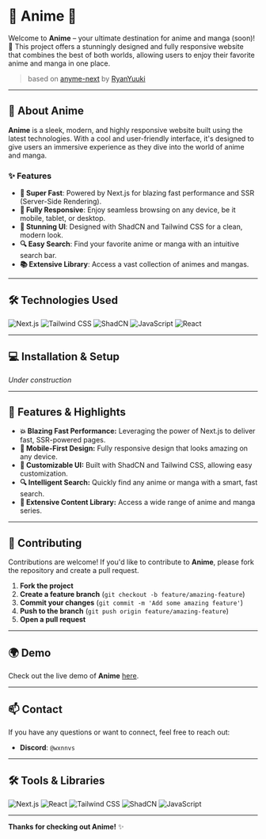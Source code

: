 # 🌟 Anime 🌟

Welcome to **Anime** – your ultimate destination for anime and manga (soon)! 🎉 This project offers a stunningly designed and fully responsive website that combines the best of both worlds, allowing users to enjoy their favorite anime and manga in one place.

> based on [anyme-next](https://github.com/RyanYuuki/Anyme-Next) by [RyanYuuki](https://github.com/RyanYuuki)

---

## 📝 About Anime

**Anime** is a sleek, modern, and highly responsive website built using the latest technologies. With a cool and user-friendly interface, it's designed to give users an immersive experience as they dive into the world of anime and manga.

### ✨ Features
- **🚀 Super Fast**: Powered by Next.js for blazing fast performance and SSR (Server-Side Rendering).
- **📱 Fully Responsive**: Enjoy seamless browsing on any device, be it mobile, tablet, or desktop.
- **🎨 Stunning UI**: Designed with ShadCN and Tailwind CSS for a clean, modern look.
- **🔍 Easy Search**: Find your favorite anime or manga with an intuitive search bar.
- **📚 Extensive Library**: Access a vast collection of animes and mangas.

---

## 🛠️ Technologies Used

![Next.js](https://img.shields.io/badge/-Next.js-000000?logo=nextdotjs&logoColor=fff&style=flat)
![Tailwind CSS](https://img.shields.io/badge/-Tailwind%20CSS-38B2AC?logo=tailwind-css&logoColor=fff&style=flat)
![ShadCN](https://img.shields.io/badge/-ShadCN-4a5568?style=flat&logo=data:image/svg+xml;base64,YOUR-SVG-HERE)
![JavaScript](https://img.shields.io/badge/-JavaScript-F7DF1E?logo=javascript&logoColor=333&style=flat)
![React](https://img.shields.io/badge/-React-61DAFB?logo=react&logoColor=333&style=flat)

---

## 💻 Installation & Setup

*Under construction*

---

## 🚀 Features & Highlights

- **💥 Blazing Fast Performance:** Leveraging the power of Next.js to deliver fast, SSR-powered pages.
- **📱 Mobile-First Design:** Fully responsive design that looks amazing on any device.
- **🎨 Customizable UI:** Built with ShadCN and Tailwind CSS, allowing easy customization.
- **🔍 Intelligent Search:** Quickly find any anime or manga with a smart, fast search.
- **📖 Extensive Content Library:** Access a wide range of anime and manga series.

---

## 👾 Contributing

Contributions are welcome! If you'd like to contribute to **Anime**, please fork the repository and create a pull request.

1. **Fork the project**
2. **Create a feature branch** (`git checkout -b feature/amazing-feature`)
3. **Commit your changes** (`git commit -m 'Add some amazing feature'`)
4. **Push to the branch** (`git push origin feature/amazing-feature`)
5. **Open a pull request**

---

## 🌍 Demo

Check out the live demo of **Anime** [here](https://anime-dun-ten.vercel.app).

---

## 📫 Contact

If you have any questions or want to connect, feel free to reach out:

- **Discord**: `@wxnnvs`

---

## 🛠️ Tools & Libraries

![Next.js](https://img.shields.io/badge/-Next.js-000000?logo=nextdotjs&logoColor=fff&style=flat)
![React](https://img.shields.io/badge/-React-61DAFB?logo=react&logoColor=333&style=flat)
![Tailwind CSS](https://img.shields.io/badge/-Tailwind%20CSS-38B2AC?logo=tailwind-css&logoColor=fff&style=flat)
![ShadCN](https://img.shields.io/badge/-ShadCN-4a5568?style=flat&logo=data:image/svg+xml;base64,YOUR-SVG-HERE)
![JavaScript](https://img.shields.io/badge/-JavaScript-F7DF1E?logo=javascript&logoColor=333&style=flat)

---

**Thanks for checking out Anime!** ✨
